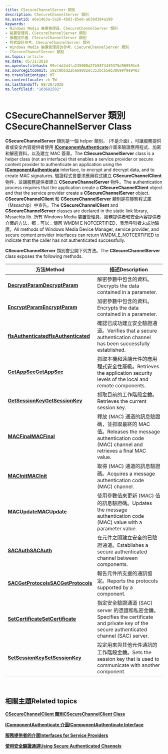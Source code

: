 ```yaml
---
title: CSecureChannelServer 類別
description: CSecureChannelServer 類別
ms.assetid: e6e1463a-5a26-4b83-85e0-a639d384a199
keywords:
- Windows Media 裝置管理員、CSecureChannelServer 類別
- 裝置管理員，CSecureChannelServer 類別
- 服務提供者、CSecureChannelServer 類別
- 程式設計參考，CSecureChannelServer 類別
- Windows Media 裝置管理員的參考，CSecureChannelServer 類別
- CSecureChannelServer 類別
ms.topic: article
ms.date: 05/31/2018
ms.openlocfilehash: 99efdd4d4fa245000d27b5874439375d968591e5
ms.sourcegitcommit: 592c9bbd22ba69802dc353bcb5eb30699f9e9403
ms.translationtype: MT
ms.contentlocale: zh-TW
ms.lasthandoff: 08/20/2020
ms.locfileid: "103682502"
---
```

# <a name="csecurechannelserver-class"></a><span data-ttu-id="83e27-109">CSecureChannelServer 類別</span><span class="sxs-lookup"><span data-stu-id="83e27-109">CSecureChannelServer Class</span></span>

<span data-ttu-id="83e27-110">**CSecureChannelServer** 類別是一個 helper 類別， (不是介面) ，可讓服務提供者或安全內容提供者使用 [**IComponentAuthenticate**](/windows/desktop/api/mswmdm/nn-mswmdm-icomponentauthenticate)介面來驗證應用程式、加密和解密資料，以及建立 MAC 簽章。</span><span class="sxs-lookup"><span data-stu-id="83e27-110">The **CSecureChannelServer** class is a helper class (not an interface) that enables a service provider or secure content provider to authenticate an application using the [**IComponentAuthenticate**](/windows/desktop/api/mswmdm/nn-mswmdm-icomponentauthenticate) interface, to encrypt and decrypt data, and to create MAC signatures.</span></span> <span data-ttu-id="83e27-111">驗證程式會要求應用程式建立 **CSecureChannelClient** 物件，並讓服務提供者建立 **CSecureChannelServer** 物件。</span><span class="sxs-lookup"><span data-stu-id="83e27-111">The authentication process requires that the application create a **CSecureChannelClient** object and that the service provider create a **CSecureChannelServer** object.</span></span> <span data-ttu-id="83e27-112">**CSecureChannelClient** 和 **CSecureChannelServer** 類別是在靜態程式庫（Mssachlp）中宣告。</span><span class="sxs-lookup"><span data-stu-id="83e27-112">The **CSecureChannelClient** and **CSecureChannelServer** classes are declared in the static link library, Mssachlp.lib.</span></span> <span data-ttu-id="83e27-113">所有 Windows Media 裝置管理員、服務提供者和安全內容提供者介面的方法，都 \_ 可以 \_ 傳回 WMDM E NOTCERTIFIED，表示呼叫者未成功驗證。</span><span class="sxs-lookup"><span data-stu-id="83e27-113">All methods of Windows Media Device Manager, service provider, and secure content provider interfaces can return WMDM\_E\_NOTCERTIFIED to indicate that the caller has not authenticated successfully.</span></span>

<span data-ttu-id="83e27-114">**CSecureChannelServer** 類別會公開下列方法。</span><span class="sxs-lookup"><span data-stu-id="83e27-114">The **CSecureChannelServer** class exposes the following methods.</span></span>



| <span data-ttu-id="83e27-115">方法</span><span class="sxs-lookup"><span data-stu-id="83e27-115">Method</span></span>                                                            | <span data-ttu-id="83e27-116">描述</span><span class="sxs-lookup"><span data-stu-id="83e27-116">Description</span></span>                                                                                 |
|-------------------------------------------------------------------|---------------------------------------------------------------------------------------------|
| <span data-ttu-id="83e27-117">[**DecryptParam**](/previous-versions/bb231598(v=vs.85))</span><span class="sxs-lookup"><span data-stu-id="83e27-117">[**DecryptParam**](/previous-versions/bb231598(v=vs.85))</span></span>         | <span data-ttu-id="83e27-118">解密參數中包含的資料。</span><span class="sxs-lookup"><span data-stu-id="83e27-118">Decrypts the data contained in a parameter.</span></span>                                                 |
| <span data-ttu-id="83e27-119">[**EncryptParam**](/previous-versions/ms868509(v=msdn.10))</span><span class="sxs-lookup"><span data-stu-id="83e27-119">[**EncryptParam**](/previous-versions/ms868509(v=msdn.10))</span></span>         | <span data-ttu-id="83e27-120">加密參數中包含的資料。</span><span class="sxs-lookup"><span data-stu-id="83e27-120">Encrypts the data contained in a parameter.</span></span>                                                 |
| <span data-ttu-id="83e27-121">[**fIsAuthenticated**](/previous-versions/bb231600(v=vs.85))</span><span class="sxs-lookup"><span data-stu-id="83e27-121">[**fIsAuthenticated**](/previous-versions/bb231600(v=vs.85))</span></span> | <span data-ttu-id="83e27-122">確認已成功建立安全驗證通道。</span><span class="sxs-lookup"><span data-stu-id="83e27-122">Verifies that a secure authentication channel has been successfully established.</span></span>            |
| <span data-ttu-id="83e27-123">[**GetAppSec**](/previous-versions/bb231601(v=vs.85))</span><span class="sxs-lookup"><span data-stu-id="83e27-123">[**GetAppSec**](/previous-versions/bb231601(v=vs.85))</span></span>               | <span data-ttu-id="83e27-124">抓取本機和遠端元件的應用程式安全性層級。</span><span class="sxs-lookup"><span data-stu-id="83e27-124">Retrieves the application security levels of the local and remote components.</span></span>               |
| <span data-ttu-id="83e27-125">[**GetSessionKey**](/previous-versions/bb231602(v=vs.85))</span><span class="sxs-lookup"><span data-stu-id="83e27-125">[**GetSessionKey**](/previous-versions/bb231602(v=vs.85))</span></span>       | <span data-ttu-id="83e27-126">抓取目前的工作階段金鑰。</span><span class="sxs-lookup"><span data-stu-id="83e27-126">Retrieves the current session key.</span></span>                                                          |
| <span data-ttu-id="83e27-127">[**MACFinal**](/previous-versions/ms868513(v=msdn.10))</span><span class="sxs-lookup"><span data-stu-id="83e27-127">[**MACFinal**](/previous-versions/ms868513(v=msdn.10))</span></span>                 | <span data-ttu-id="83e27-128">釋放 (MAC) 通道的訊息驗證碼，並抓取最終的 MAC 值。</span><span class="sxs-lookup"><span data-stu-id="83e27-128">Releases the message authentication code (MAC) channel and retrieves a final MAC value.</span></span>     |
| <span data-ttu-id="83e27-129">[**MACInit**](/previous-versions/ms868514(v=msdn.10))</span><span class="sxs-lookup"><span data-stu-id="83e27-129">[**MACInit**](/previous-versions/ms868514(v=msdn.10))</span></span>                   | <span data-ttu-id="83e27-130">取得 (MAC) 通道的訊息驗證碼。</span><span class="sxs-lookup"><span data-stu-id="83e27-130">Acquires a message authentication code (MAC) channel.</span></span>                                       |
| <span data-ttu-id="83e27-131">[**MACUpdate**](/previous-versions/ms868515(v=msdn.10))</span><span class="sxs-lookup"><span data-stu-id="83e27-131">[**MACUpdate**](/previous-versions/ms868515(v=msdn.10))</span></span>               | <span data-ttu-id="83e27-132">使用參數值來更新 (MAC) 值的訊息驗證碼。</span><span class="sxs-lookup"><span data-stu-id="83e27-132">Updates the message authentication code (MAC) value with a parameter value.</span></span>                 |
| <span data-ttu-id="83e27-133">[**SACAuth**](/previous-versions/ms868516(v=msdn.10))</span><span class="sxs-lookup"><span data-stu-id="83e27-133">[**SACAuth**](/previous-versions/ms868516(v=msdn.10))</span></span>                   | <span data-ttu-id="83e27-134">在元件之間建立安全的已驗證通道。</span><span class="sxs-lookup"><span data-stu-id="83e27-134">Establishes a secure authenticated channel between components.</span></span>                              |
| <span data-ttu-id="83e27-135">[**SACGetProtocols**](/previous-versions/ms868517(v=msdn.10))</span><span class="sxs-lookup"><span data-stu-id="83e27-135">[**SACGetProtocols**](/previous-versions/ms868517(v=msdn.10))</span></span>   | <span data-ttu-id="83e27-136">報告元件所支援的通訊協定。</span><span class="sxs-lookup"><span data-stu-id="83e27-136">Reports the protocols supported by a component.</span></span>                                             |
| <span data-ttu-id="83e27-137">[**SetCertificate**](/previous-versions/ms868518(v=msdn.10))</span><span class="sxs-lookup"><span data-stu-id="83e27-137">[**SetCertificate**](/previous-versions/ms868518(v=msdn.10))</span></span>     | <span data-ttu-id="83e27-138">指定安全驗證通道 (SAC) server 的憑證和私密金鑰。</span><span class="sxs-lookup"><span data-stu-id="83e27-138">Specifies the certificate and private key of the secure authenticated channel (SAC) server.</span></span> |
| <span data-ttu-id="83e27-139">[**SetSessionKey**](/previous-versions/ms868519(v=msdn.10))</span><span class="sxs-lookup"><span data-stu-id="83e27-139">[**SetSessionKey**](/previous-versions/ms868519(v=msdn.10))</span></span>       | <span data-ttu-id="83e27-140">設定用來與其他元件通訊的工作階段金鑰。</span><span class="sxs-lookup"><span data-stu-id="83e27-140">Sets the session key that is used to communicate with another component.</span></span>                    |



 

## <a name="related-topics"></a><span data-ttu-id="83e27-141">相關主題</span><span class="sxs-lookup"><span data-stu-id="83e27-141">Related topics</span></span>

<dl> <dt>

[<span data-ttu-id="83e27-142">**CSecureChannelClient 類別**</span><span class="sxs-lookup"><span data-stu-id="83e27-142">**CSecureChannelClient Class**</span></span>](csecurechannelclient-class.md)
</dt> <dt>

[<span data-ttu-id="83e27-143">**IComponentAuthenticate 介面**</span><span class="sxs-lookup"><span data-stu-id="83e27-143">**IComponentAuthenticate Interface**</span></span>](/windows/desktop/api/mswmdm/nn-mswmdm-icomponentauthenticate)
</dt> <dt>

[<span data-ttu-id="83e27-144">**服務提供者的介面**</span><span class="sxs-lookup"><span data-stu-id="83e27-144">**Interfaces for Service Providers**</span></span>](interfaces-for-service-providers.md)
</dt> <dt>

[<span data-ttu-id="83e27-145">**使用安全驗證通道**</span><span class="sxs-lookup"><span data-stu-id="83e27-145">**Using Secure Authenticated Channels**</span></span>](using-secure-authenticated-channels.md)
</dt> </dl>

 

 